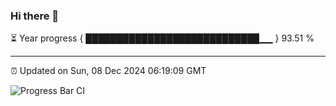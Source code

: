 ### Hi there 👋

⏳ Year progress { ████████████████████████████▁▁ } 93.51 %

---

⏰ Updated on Sun, 08 Dec 2024 06:19:09 GMT

![Progress Bar CI](https://github.com/liununu/liununu/workflows/Progress%20Bar%20CI/badge.svg)
